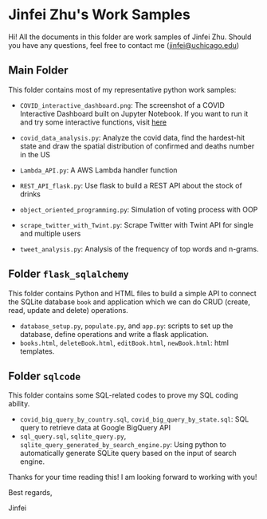# Jinfei Zhu's Work Samples

Hi! All the documents in this folder are work samples of Jinfei Zhu. Should you have any questions, feel free to contact me (jinfei@uchicago.edu)

## Main Folder

This folder contains most of my representative python work samples:

- `COVID_interactive_dashboard.png`: The screenshot of a COVID Interactive Dashboard built on Jupyter Notebook. If you want to run it and try some interactive functions, visit [here](https://github.com/jinfei1125/final-project-covid-twitter)

- `covid_data_analysis.py`: Analyze the covid data, find the hardest-hit state and draw the spatial distribution of confirmed and deaths number in the US

- `Lambda_API.py`: A AWS Lambda handler function

- `REST_API_flask.py`: Use flask to build a REST API about the stock of drinks

- `object_oriented_programming.py`: Simulation of voting process with OOP

- `scrape_twitter_with_Twint.py`: Scrape Twitter with Twint API for single and multiple users

- `tweet_analysis.py`: Analysis of the frequency of top words and n-grams.



## Folder `flask_sqlalchemy`

This folder contains Python and HTML files to build a simple API to connect the SQLite database `book` and application which we can do CRUD (create, read, update and delete) operations.

- `database_setup.py`, `populate.py`, and `app.py`: scripts to set up the database, define operations and write a flask application.
- `books.html`, `deleteBook.html`, `editBook.html`, `newBook.html`: html templates.

## Folder `sqlcode`

This folder contains some SQL-related codes to prove my SQL coding ability. 

- `covid_big_query_by_country.sql`, `covid_big_query_by_state.sql`: SQL query to retrieve data at Google BigQuery API
- `sql_query.sql`, `sqlite_query.py`, `sqlite_query_generated_by_search_engine.py`: Using python to automatically generate SQLite query based on the input of search engine. 


Thanks for your time reading this! I am looking forward to working with you!

Best regards,

Jinfei
